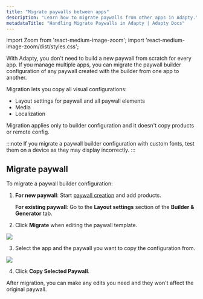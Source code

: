 ```yaml
---
title: "Migrate paywalls between apps"
description: "Learn how to migrate paywalls from other apps in Adapty."
metadataTitle: "Handling Migrate Paywalls in Adapty | Adapty Docs"
---
```


import Zoom from 'react-medium-image-zoom';
import 'react-medium-image-zoom/dist/styles.css';

With Adapty, you don't need to build a new paywall from scratch for every app. If you manage multiple apps, you can migrate the paywall builder configuration of any paywall created with the builder from one app to another.

Migration lets you copy all visual configurations:
- Layout settings for paywall and all paywall elements
- Media
- Localization

Migration applies only to builder configuration and it doesn't copy products or remote config. 

:::note
If you migrate a paywall builder configuration with custom fonts, test them on a device as they may display incorrectly.
:::

## Migrate paywall

To migrate a paywall builder configuration:

1. **For new paywall**: Start [paywall creation](create-paywall.md) and add products.

    **For existing paywall**: Go to the **Layout settings** section of the **Builder & Generator** tab.
2. Click **Migrate** when editing the paywall template.

<Zoom>
  <img src={require('./img/migrate-paywall-builder.png').default}
  style={{
    border: '1px solid #727272', /* border width and color */
    width: '700px', /* image width */
    display: 'block', /* for alignment */
    margin: '0 auto' /* center alignment */
  }}
/>
</Zoom>

3. Select the app and the paywall you want to copy the configuration from.

<Zoom>
  <img src={require('./img/migrate-app.png').default}
  style={{
    border: '1px solid #727272', /* border width and color */
    width: '500px', /* image width */
    display: 'block', /* for alignment */
    margin: '0 auto' /* center alignment */
  }}
/>
</Zoom>

4. Click **Copy Selected Paywall**.

After migration, you can make any edits you need and they won't affect the original paywall.  